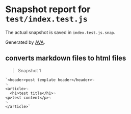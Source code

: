 # Snapshot report for `test/index.test.js`

The actual snapshot is saved in `index.test.js.snap`.

Generated by [AVA](https://avajs.dev).

## converts markdown files to html files

> Snapshot 1

    `<header>post template header</header>␊
    ␊
    <article>␊
      <h1>test title</h1>␊
    <p>test content</p>␊
    ␊
    </article>`
